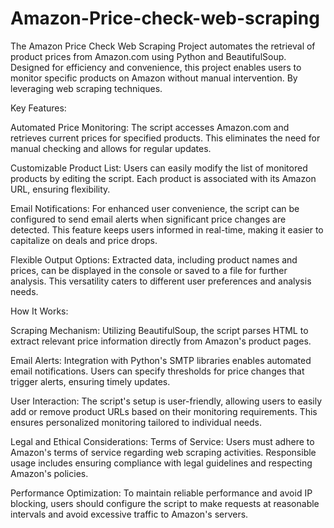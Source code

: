 # Amazon-Price-check-web-scraping
The Amazon Price Check Web Scraping Project automates the retrieval of product prices from Amazon.com using Python and BeautifulSoup. Designed for efficiency and convenience, this project enables users to monitor specific products on Amazon without manual intervention. By leveraging web scraping techniques.

Key Features:

Automated Price Monitoring: The script accesses Amazon.com and retrieves current prices for specified products. This eliminates the need for manual checking and allows for regular updates.

Customizable Product List: Users can easily modify the list of monitored products by editing the script. Each product is associated with its Amazon URL, ensuring flexibility.

Email Notifications: For enhanced user convenience, the script can be configured to send email alerts when significant price changes are detected. This feature keeps users informed in real-time, making it easier to capitalize on deals and price drops.

Flexible Output Options: Extracted data, including product names and prices, can be displayed in the console or saved to a file for further analysis. This versatility caters to different user preferences and analysis needs.

How It Works:

Scraping Mechanism: Utilizing BeautifulSoup, the script parses HTML to extract relevant price information directly from Amazon's product pages.

Email Alerts: Integration with Python's SMTP libraries enables automated email notifications. Users can specify thresholds for price changes that trigger alerts, ensuring timely updates.

User Interaction: The script's setup is user-friendly, allowing users to easily add or remove product URLs based on their monitoring requirements. This ensures personalized monitoring tailored to individual needs.

Legal and Ethical Considerations:
Terms of Service: Users must adhere to Amazon's terms of service regarding web scraping activities. Responsible usage includes ensuring compliance with legal guidelines and respecting Amazon's policies.

Performance Optimization: To maintain reliable performance and avoid IP blocking, users should configure the script to make requests at reasonable intervals and avoid excessive traffic to Amazon's servers.
